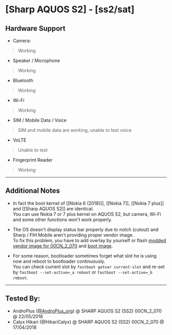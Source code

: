 # [Sharp AQUOS S2] - [ss2/sat]

## Hardware Support

* Camera:
> Working

* Speaker / Microphone
> Working

* Bluetooth
> Working

* Wi-Fi
> Working

* SIM / Mobile Data / Voice
> SIM and mobile data are working, unable to test voice

* VoLTE
> Unable to test

* Fingerprint Reader
> Working

***
## Additional Notes

* In fact the boot kernel of [[Nokia 6 (2018)]], [[Nokia 7]], [[Nokia 7 plus]] and [[Sharp AQUOS S2]] are identical.  
You can use Nokia 7 or 7 plus kernel on AQUOS S2, but camera, Wi-Fi and some other functions won't work properly.

* The OS doesn't display status bar properly due to notch (cutout) and Sharp / FIH Mobile aren't providing proper vendor image.  
To fix this problem, you have to add overlay by yourself or flash [modded vendor image for 00CN_2_070](https://drive.google.com/open?id=1h_lby181FerHcs3pg45SAoiY9-nGtomO) and [boot image](https://drive.google.com/open?id=1_uginpiJ_JfRuE0Z8oeR1D-qnsHUZWN-).

* For some reason, bootloader sometimes forget what slot he is using now and reboot to bootloader continuously.  
You can check current slot by `fastboot getvar current-slot` and re-set by `fastboot --set-active=_a reboot` or `fastboot --set-active=_b reboot`.

***


## Tested By:
* AndroPlus ([@AndroPlus_org](https://twitter.com/AndroPlus_org)) @ SHARP AQUOS S2 (SS2) 00CN_2_070 @ 22/05/2018
* Calyx Hikari (@HikariCalyx) @ SHARP AQUOS S2 (SS2) 00CN_2_070 @ 17/04/2018
